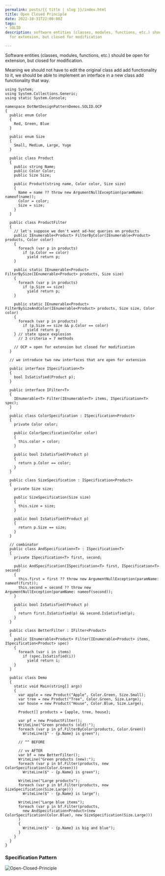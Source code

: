```yaml
---
permalink: posts/{{ title | slug }}/index.html
title: Open Closed Principle
date: 2022-10-31T22:00:00Z
tags:
- SOLID
description: software entities (classes, modules, functions, etc.) should be open
  for extension, but closed for modification

---
```

Software entities (classes, modules, functions, etc.) should be open for extension, but closed for modification.

Meaning we should not have to edit the original class add add functionality to it, we should be able to implement an interface in a new class add functionality that way.

    using System;
    using System.Collections.Generic;
    using static System.Console;
    
    namespace DotNetDesignPatternDemos.SOLID.OCP
    {
      public enum Color
      {
        Red, Green, Blue
      }
    
      public enum Size
      {
        Small, Medium, Large, Yuge
      }
    
      public class Product
      {
        public string Name;
        public Color Color;
        public Size Size;
    
        public Product(string name, Color color, Size size)
        {
          Name = name ?? throw new ArgumentNullException(paramName: nameof(name));
          Color = color;
          Size = size;
        }
      }
    
      public class ProductFilter
      {
        // let's suppose we don't want ad-hoc queries on products
        public IEnumerable<Product> FilterByColor(IEnumerable<Product> products, Color color)
        {
          foreach (var p in products)
            if (p.Color == color)
              yield return p;
        }
        
        public static IEnumerable<Product> FilterBySize(IEnumerable<Product> products, Size size)
        {
          foreach (var p in products)
            if (p.Size == size)
              yield return p;
        }
    
        public static IEnumerable<Product> FilterBySizeAndColor(IEnumerable<Product> products, Size size, Color color)
        {
          foreach (var p in products)
            if (p.Size == size && p.Color == color)
              yield return p;
        } // state space explosion
          // 3 criteria = 7 methods
    
        // OCP = open for extension but closed for modification
      }
    
      // we introduce two new interfaces that are open for extension
    
      public interface ISpecification<T>
      {
        bool IsSatisfied(Product p);
      }
    
      public interface IFilter<T>
      {
        IEnumerable<T> Filter(IEnumerable<T> items, ISpecification<T> spec);
      }
    
      public class ColorSpecification : ISpecification<Product>
      {
        private Color color;
    
        public ColorSpecification(Color color)
        {
          this.color = color;
        }
    
        public bool IsSatisfied(Product p)
        {
          return p.Color == color;
        }
      }
    
      public class SizeSpecification : ISpecification<Product>
      {
        private Size size;
    
        public SizeSpecification(Size size)
        {
          this.size = size;
        }
    
        public bool IsSatisfied(Product p)
        {
          return p.Size == size;
        }
      }
    
      // combinator
      public class AndSpecification<T> : ISpecification<T>
      {
        private ISpecification<T> first, second;
    
        public AndSpecification(ISpecification<T> first, ISpecification<T> second)
        {
          this.first = first ?? throw new ArgumentNullException(paramName: nameof(first));
          this.second = second ?? throw new ArgumentNullException(paramName: nameof(second));
        }
    
        public bool IsSatisfied(Product p)
        {
          return first.IsSatisfied(p) && second.IsSatisfied(p);
        }
      }
    
      public class BetterFilter : IFilter<Product>
      {
        public IEnumerable<Product> Filter(IEnumerable<Product> items, ISpecification<Product> spec)
        {
          foreach (var i in items)
            if (spec.IsSatisfied(i))
              yield return i;
        }
      }
    
      public class Demo
      {
        static void Main(string[] args)
        {
          var apple = new Product("Apple", Color.Green, Size.Small);
          var tree = new Product("Tree", Color.Green, Size.Large);
          var house = new Product("House", Color.Blue, Size.Large);
    
          Product[] products = {apple, tree, house};
    
          var pf = new ProductFilter();
          WriteLine("Green products (old):");
          foreach (var p in pf.FilterByColor(products, Color.Green))
            WriteLine($" - {p.Name} is green");
    
          // ^^ BEFORE
    
          // vv AFTER
          var bf = new BetterFilter();
          WriteLine("Green products (new):");
          foreach (var p in bf.Filter(products, new ColorSpecification(Color.Green)))
            WriteLine($" - {p.Name} is green");
    
          WriteLine("Large products");
          foreach (var p in bf.Filter(products, new SizeSpecification(Size.Large)))
            WriteLine($" - {p.Name} is large");
    
          WriteLine("Large blue items");
          foreach (var p in bf.Filter(products,
            new AndSpecification<Product>(new ColorSpecification(Color.Blue), new SizeSpecification(Size.Large)))
          )
          {
            WriteLine($" - {p.Name} is big and blue");
          }
        }
      }
    }

### Specification Pattern

![Open-Closed-Principle](/images/ocp.png "OCP")